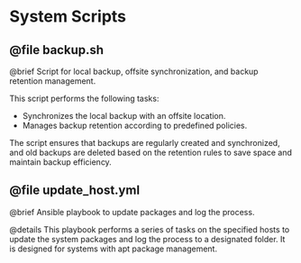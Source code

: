 # System Scripts


## @file backup.sh
 
 @brief Script for local backup, offsite synchronization, and backup retention management.

 This script performs the following tasks:
 - Synchronizes the local backup with an offsite location.
 - Manages backup retention according to predefined policies.

 The script ensures that backups are regularly created and synchronized, 
 and old backups are deleted based on the retention rules to save space 
 and maintain backup efficiency.


 ## @file update_host.yml
 
 @brief Ansible playbook to update packages and log the process.
 
 @details 
 This playbook performs a series of tasks on the specified hosts to update the 
 system packages and log the process to a designated folder. It is designed 
 for systems with apt package management.
